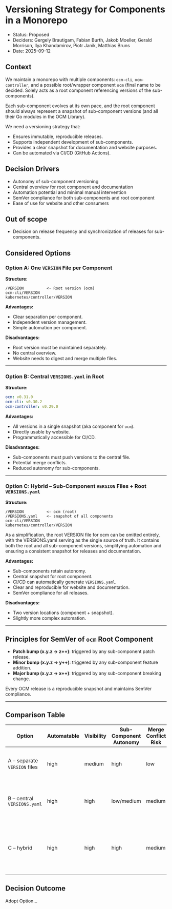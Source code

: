 # Versioning Strategy for Components in a Monorepo

* Status: Proposed
* Deciders: Gergely Brautigam, Fabian Burth, Jakob Moeller, Gerald Morrison, Ilya Khandamirov, Piotr Janik, Matthias Bruns
* Date: 2025-09-12

## Context

We maintain a monorepo with multiple components: `ocm-cli`, `ocm-controller`, and a possible root/wrapper component `ocm` (final name to be decided. Solely acts as a root component referencing versions of the sub-components).

Each sub-component evolves at its own pace, and the root component should always represent a snapshot of sub-component versions (and all their Go modules in the OCM Library).

We need a versioning strategy that:

* Ensures immutable, reproducible releases.
* Supports independent development of sub-components.
* Provides a clear snapshot for documentation and website purposes.
* Can be automated via CI/CD (GitHub Actions).

## Decision Drivers

* Autonomy of sub-component versioning
* Central overview for root component and documentation
* Automation potential and minimal manual intervention
* SemVer compliance for both sub-components and root component
* Ease of use for website and other consumers

## Out of scope

* Decision on release frequency and synchronization of releases for sub-components.

## Considered Options

### Option A: One `VERSION` File per Component

**Structure:**

```text
/VERSION          <- Root version (ocm)
ocm-cli/VERSION
kubernetes/controller/VERSION
```

**Advantages:**

* Clear separation per component.
* Independent version management.
* Simple automation per component.

**Disadvantages:**

* Root version must be maintained separately.
* No central overview.
* Website needs to digest and merge multiple files.

---

### Option B: Central `VERSIONS.yaml` in Root

**Structure:**

```yaml
ocm: v0.31.0
ocm-cli: v0.30.2
ocm-controller: v0.29.0
```

**Advantages:**

* All versions in a single snapshot (aka component for `ocm`).
* Directly usable by website.
* Programmatically accessible for CI/CD.

**Disadvantages:**

* Sub-components must push versions to the central file.
* Potential merge conflicts.
* Reduced autonomy for sub-components.

---

### Option C: Hybrid – Sub-Component `VERSION` Files + Root `VERSIONS.yaml`

**Structure:**

```text
/VERSION          <- ocm (root)
/VERSIONS.yaml    <- snapshot of all components
ocm-cli/VERSION
kubernetes/controller/VERSION
```

As a simplification, the root VERSION file for ocm can be omitted entirely, with the VERSIONS.yaml serving as the single source of truth. It contains both the root and all sub-component versions, simplifying automation and ensuring a consistent snapshot for releases and documentation.

**Advantages:**

* Sub-components retain autonomy.
* Central snapshot for root component.
* CI/CD can automatically generate `VERSIONS.yaml`.
* Clear and reproducible for website and documentation.
* SemVer compliance for all releases.

**Disadvantages:**

* Two version locations (component + snapshot).
* Slightly more complex automation.

---

## Principles for SemVer of `ocm` Root Component

* **Patch bump (x.y.z → z++)**: triggered by any sub-component patch release.
* **Minor bump (x.y.z → y++)**: triggered by any sub-component feature addition.
* **Major bump (x.y.z → x++)**: triggered by any sub-component breaking change.

Every OCM release is a reproducible snapshot and maintains SemVer compliance.

---

## Comparison Table

| Option | Automatable | Visibility | Sub-Component Autonomy | Merge Conflict Risk | Notes |
| ------ | ----------- | --------- | ---------------------- | ------------------- | ----- |
| A – separate `VERSION` files | high | medium | high | low | Simple per-component automation; no central snapshot |
| B – central `VERSIONS.yaml` | high | high | low/medium | medium | Single snapshot for website/CI; requires push/update discipline |
| C – hybrid | high | high | high | medium | Combines autonomy and central snapshot; slightly more automation complexity |

## Decision Outcome

Adopt Option...
